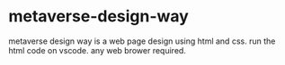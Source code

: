 # metaverse-design-way
metaverse design way is a web page design using html and css.
run the html code on vscode.
any web brower required.
